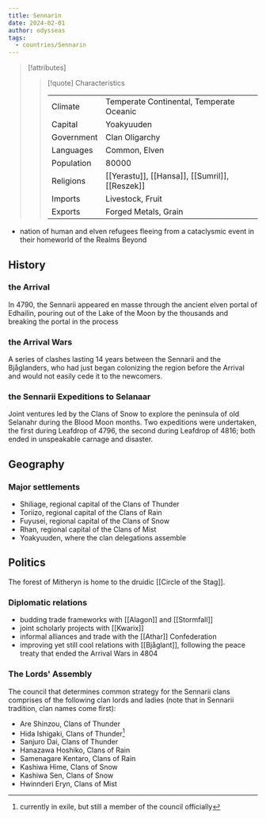 ```yaml
---
title: Sennarin
date: 2024-02-01
author: odysseas
tags:
  - countries/Sennarin
---
```

> [!attributes]
> 
> > [!quote] Characteristics
> >
> > | | |
> > | --- | --- |
> > | Climate |  Temperate Continental, Temperate Oceanic |
> > | Capital |  Yoakyuuden |
> > | Government |  Clan Oligarchy |
> > | Languages |  Common, Elven |
> > | Population |  80000 |
> > | Religions |  [[Yerastu]], [[Hansa]], [[Sumril]], [[Reszek]] |
> > | Imports |  Livestock, Fruit |
> > | Exports |  Forged Metals, Grain |

- nation of human and elven refugees fleeing from a cataclysmic event in their homeworld of the Realms Beyond

## History

### the Arrival
In 4790, the Sennarii appeared en masse through the ancient elven portal of Edhailin, pouring out of the Lake of the Moon by the thousands and breaking the portal in the process

### the Arrival Wars

A series of clashes lasting 14 years between the Sennarii and the Bjåglanders, who had just began colonizing the region before the Arrival and would not easily cede it to the newcomers.

### the Sennarii Expeditions to Selanaar

Joint ventures led by the Clans of Snow to explore the peninsula of old Selanahr during the Blood Moon months. Two expeditions were undertaken, the first during Leafdrop of 4796, the second during Leafdrop of 4816; both ended in unspeakable carnage and disaster. 

## Geography

### Major settlements
- Shiliage, regional capital of the Clans of Thunder
- Toriizo, regional capital of the Clans of Rain
- Fuyusei, regional capital of the Clans of Snow
- Rhan, regional capital of the Clans of Mist
- Yoakyuuden, where the clan delegations assemble

## Politics

The forest of Mitheryn is home to the druidic [[Circle of the Stag]].

### Diplomatic relations
- budding trade frameworks with [[Alagon]] and [[Stormfall]]
- joint scholarly projects with [[Kwarix]]
- informal alliances and trade with the [[Athar]] Confederation
- improving yet still cool relations with [[Bjåglant]], following the peace treaty that ended the Arrival Wars in 4804

### The Lords' Assembly

The council that determines common strategy for the Sennarii clans comprises of the following clan lords and ladies (note that in Sennarii tradition, clan names come first):
- Are Shinzou, Clans of Thunder
- Hida Ishigaki, Clans of Thunder[^1]
- Sanjuro Dai, Clans of Thunder
- Hanazawa Hoshiko, Clans of Rain
- Samenagare Kentaro, Clans of Rain
- Kashiwa Hime, Clans of Snow 
- Kashiwa Sen, Clans of Snow
- Hwinnderi Eryn, Clans of Mist

[^1]: currently in exile, but still a member of the council officially
